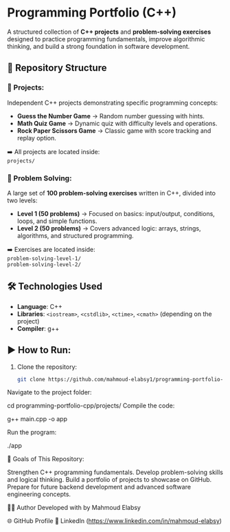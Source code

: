 # Programming Portfolio (C++)

A structured collection of **C++ projects** and **problem-solving exercises** designed to practice programming fundamentals, improve algorithmic thinking, and build a strong foundation in software development.


## 📂 Repository Structure

### 🔹 Projects:
Independent C++ projects demonstrating specific programming concepts:

- **Guess the Number Game** → Random number guessing with hints.  
- **Math Quiz Game** → Dynamic quiz with difficulty levels and operations.  
- **Rock Paper Scissors Game** → Classic game with score tracking and replay option.  

➡️ All projects are located inside:  
`projects/`


### 🔹 Problem Solving:
A large set of **100 problem-solving exercises** written in C++, divided into two levels:

- **Level 1 (50 problems)** → Focused on basics: input/output, conditions, loops, and simple functions.  
- **Level 2 (50 problems)** → Covers advanced logic: arrays, strings, algorithms, and structured programming.  

➡️ Exercises are located inside:  
`problem-solving-level-1/`  
`problem-solving-level-2/`

## 🛠️ Technologies Used
- **Language**: C++  
- **Libraries**: `<iostream>`, `<cstdlib>`, `<ctime>`, `<cmath>` (depending on the project)  
- **Compiler**: g++  

## ▶️ How to Run:
1. Clone the repository:
   ```bash
   git clone https://github.com/mahmoud-elabsy1/programming-portfolio-cpp.git

Navigate to the project folder:

cd programming-portfolio-cpp/projects/<project-folder>
Compile the code:

g++ main.cpp -o app

Run the program:

./app

🎯 Goals of This Repository:

Strengthen C++ programming fundamentals.
Develop problem-solving skills and logical thinking.
Build a portfolio of projects to showcase on GitHub.
Prepare for future backend development and advanced software engineering concepts.

👨‍💻 Author
Developed with by Mahmoud Elabsy

🌐 GitHub Profile
💼 LinkedIn (https://www.linkedin.com/in/mahmoud-elabsy)



